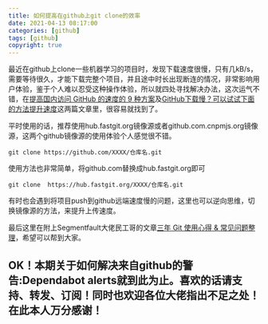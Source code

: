 ```yaml
---
title: 如何提高在github上git clone的效率
date: 2021-04-13 08:17:00
categories: [github]
tags: [github]
copyright: true
---
```



最近在github上clone一些机器学习的项目时，发现下载速度很慢，只有几kB/s，需要等待很久，才能下载完整个项目，并且途中时长出现断连的情况，非常影响用户体验，鉴于个人难以忍受这种操作体验，所以就四处寻找解决办法，这次运气不错，在[提高国内访问 GitHub 的速度的 9 种方案](https://blog.csdn.net/a1405/article/details/115438017)及[GitHub下载慢？可以试试下面的方法提升速度](https://www.secn.net/article/1562784.html)这两篇文章里，很容易就找到了。

<!-- more-->

平时使用的话，推荐使用hub.fastgit.org镜像源或者github.com.cnpmjs.org镜像源，这两个github镜像源的使用体验个人感觉很不错。

```
git clone https://github.com/XXXX/仓库名.git                               
```

使用方法也非常简单，将github.com替换成hub.fastgit.org即可

```
git clone  https://hub.fastgit.org/XXXX/仓库名.git
```

有时也会遇到将项目push到github远端速度慢的问题，这里也可以逆向思维，切换镜像源的方法，来提升上传速度。

最后这里在附上Segmentfault大佬民工哥的文章[三年 Git 使用心得 & 常见问题整理](https://segmentfault.com/a/1190000023734704)，希望可以帮到大家。

## OK！本期关于如何解决来自github的警告:Dependabot alerts就到此为止。喜欢的话请支持、转发、订阅！同时也欢迎各位大佬指出不足之处！在此本人万分感谢！